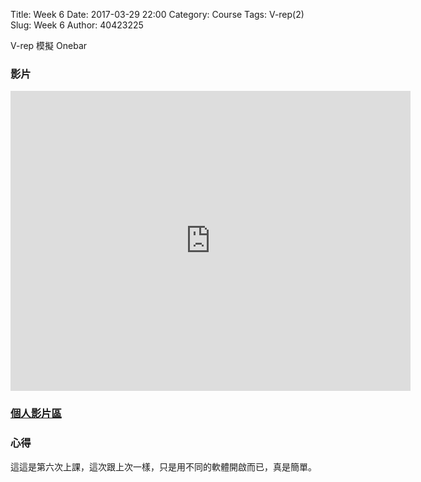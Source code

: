 Title: Week 6
Date: 2017-03-29 22:00
Category: Course
Tags: V-rep(2)
Slug: Week 6
Author: 40423225


V-rep 模擬 Onebar

<!-- PELICAN_END_SUMMARY -->


<h3>影片</h3>

<iframe src="https://player.vimeo.com/video/214401019" width="640" height="480" frameborder="0" webkitallowfullscreen mozallowfullscreen allowfullscreen></iframe>


<h3><a href="https://vimeo.com/user60053503">個人影片區</a></h3>




<h3>心得</h3>
<p>這這是第六次上課，這次跟上次一樣，只是用不同的軟體開啟而已，真是簡單。<p>
